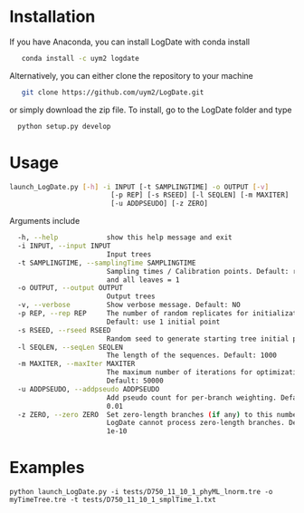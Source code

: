 # Installation
If you have Anaconda, you can install LogDate with conda install

``` bash
   conda install -c uym2 logdate 
```  

Alternatively, you can either clone the repository to your machine 
```bash
   git clone https://github.com/uym2/LogDate.git
```
or simply download the zip file. To install, go to the LogDate folder and type

``` bash
  python setup.py develop
```

# Usage
```bash
launch_LogDate.py [-h] -i INPUT [-t SAMPLINGTIME] -o OUTPUT [-v]
                         [-p REP] [-s RSEED] [-l SEQLEN] [-m MAXITER]
                         [-u ADDPSEUDO] [-z ZERO]
```
Arguments include

```bash
  -h, --help            show this help message and exit
  -i INPUT, --input INPUT
                        Input trees
  -t SAMPLINGTIME, --samplingTime SAMPLINGTIME
                        Sampling times / Calibration points. Default: root = 0
                        and all leaves = 1
  -o OUTPUT, --output OUTPUT
                        Output trees
  -v, --verbose         Show verbose message. Default: NO
  -p REP, --rep REP     The number of random replicates for initialization.
                        Default: use 1 initial point
  -s RSEED, --rseed RSEED
                        Random seed to generate starting tree initial points
  -l SEQLEN, --seqLen SEQLEN
                        The length of the sequences. Default: 1000
  -m MAXITER, --maxIter MAXITER
                        The maximum number of iterations for optimization.
                        Default: 50000
  -u ADDPSEUDO, --addpseudo ADDPSEUDO
                        Add pseudo count for per-branch weighting. Default:
                        0.01
  -z ZERO, --zero ZERO  Set zero-length branches (if any) to this number.
                        LogDate cannot process zero-length branches. Default:
                        1e-10
```

# Examples
``` python launch_LogDate.py -i tests/D750_11_10_1_phyML_lnorm.tre -o myTimeTree.tre -t tests/D750_11_10_1_smplTime_1.txt ```
